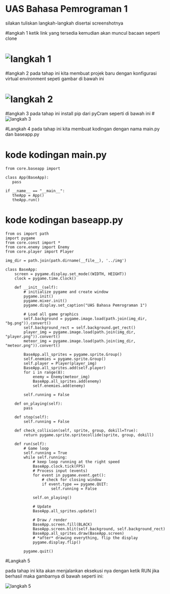 # UAS Bahasa Pemrograman 1

silakan tuliskan langkah-langkah disertai screenshotnya

#langkah 1 
ketik link yang tersedia kemudian akan muncul bacaan seperti clone
# ![langkah 1](https://user-images.githubusercontent.com/46734107/55854551-39d19c00-5b8f-11e9-8690-fceaaca6b420.png)

#langkah 2
pada tahap ini kita membuat projek baru dengan konfigurasi virtual environment sepeti gambar di bawah ini
# ![langkah 2](https://user-images.githubusercontent.com/46734107/55855084-b31dbe80-5b90-11e9-9daf-aa3fcdb34255.png)

#langkah 3
 pada tahap ini install pip dari pyCram seperti di bawah ini
#![langkah 3](https://user-images.githubusercontent.com/46734107/55855257-37704180-5b91-11e9-927a-549954c375b3.png)

#Langkah 4
 pada tahap ini kita membuat kodingan dengan nama main.py dan baseapp.py
 
# kode kodingan main.py
 
 ```
 from core.baseapp import 
 
class App(BaseApp):
    pass

if __name__ == "__main__":
    theApp = App()
    theApp.run()
``` 
 
# kode kodingan baseapp.py

```
from os import path
import pygame
from core.const import *
from core.enemy import Enemy
from core.player import Player

img_dir = path.join(path.dirname(__file__), '../img')

class BaseApp:
    screen = pygame.display.set_mode((WIDTH, HEIGHT))
    clock = pygame.time.Clock()

    def __init__(self):
        # initialize pygame and create window
        pygame.init()
        pygame.mixer.init()
        pygame.display.set_caption("UAS Bahasa Pemrograman 1")

        # Load all game graphics
        self.background = pygame.image.load(path.join(img_dir, "bg.png")).convert()
        self.background_rect = self.background.get_rect()
        player_img = pygame.image.load(path.join(img_dir, "player.png")).convert()
        meteor_img = pygame.image.load(path.join(img_dir, "meteor.png")).convert()

        BaseApp.all_sprites = pygame.sprite.Group()
        self.enemies = pygame.sprite.Group()
        self.player = Player(player_img)
        BaseApp.all_sprites.add(self.player)
        for i in range(8):
            enemy = Enemy(meteor_img)
            BaseApp.all_sprites.add(enemy)
            self.enemies.add(enemy)

        self.running = False

    def on_playing(self):
        pass

    def stop(self):
        self.running = False

    def check_collision(self, sprite, group, dokill=True):
        return pygame.sprite.spritecollide(sprite, group, dokill)

    def run(self):
        # Game loop
        self.running = True
        while self.running:
            # keep loop running at the right speed
            BaseApp.clock.tick(FPS)
            # Process input (events)
            for event in pygame.event.get():
                # check for closing window
                if event.type == pygame.QUIT:
                    self.running = False

            self.on_playing()

            # Update
            BaseApp.all_sprites.update()

            # Draw / render
            BaseApp.screen.fill(BLACK)
            BaseApp.screen.blit(self.background, self.background_rect)
            BaseApp.all_sprites.draw(BaseApp.screen)
            # *after* drawing everything, flip the display
            pygame.display.flip()

        pygame.quit()
 ```
#Langkah 5

pada tahap ini kita akan menjalankan eksekusi nya dengan  ketik RUN jika berhasil maka gambarnya di bawah seperti ini:

![langkah 5](https://user-images.githubusercontent.com/46734107/55857461-70abb000-5b97-11e9-84cb-11f254170415.png)

